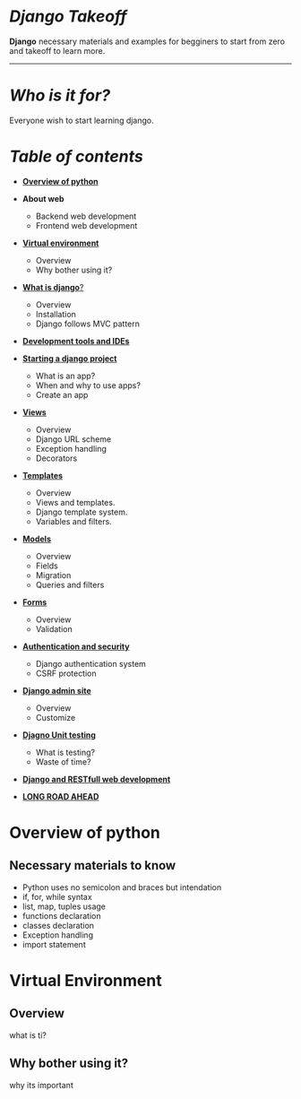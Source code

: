 _Django Takeoff_
===
**Django** necessary materials and examples for begginers to start from zero and takeoff to learn more.

---

_Who is it for?_
===
Everyone wish to start learning django.

_Table of contents_
===
* [**Overview of python**](#overview-of-python)
* **About web**
	* Backend web development
	* Frontend web development
* [**Virtual environment**](#virtual-environment)
	* Overview
	* Why bother using it?
	
* [**What is django**?]()
	* Overview
	* Installation
	* Django follows MVC pattern
  
* [**Development tools and IDEs**]()
* [**Starting a django project**]()
	* What is an app?
	* When and why to use apps?
	* Create an app
* [**Views**]()
	* Overview
	* Django URL scheme
	* Exception handling
	* Decorators
* [**Templates**]()
	* Overview
	* Views and templates.
	* Django template system.
	* Variables and filters.
* [**Models**]()
	* Overview
	* Fields
	* Migration
	* Queries and filters
* [**Forms**]()
	* Overview
	* Validation
* [**Authentication and security**]()
	* Django authentication system
	* CSRF protection
* [**Django admin site**]()
	* Overview
	* Customize
* [**Djagno Unit testing**]()
	* What is testing?
	* Waste of time?
* [**Django and RESTfull web development**]()
* [**LONG ROAD AHEAD**]()

Overview of python
===
## Necessary materials to know

* Python uses no semicolon and braces but intendation
* if, for, while syntax
* list, map, tuples usage
* functions declaration
* classes declaration
* Exception handling
* import statement

Virtual Environment
===
## Overview
what is ti?
## Why bother using it?
why its important
